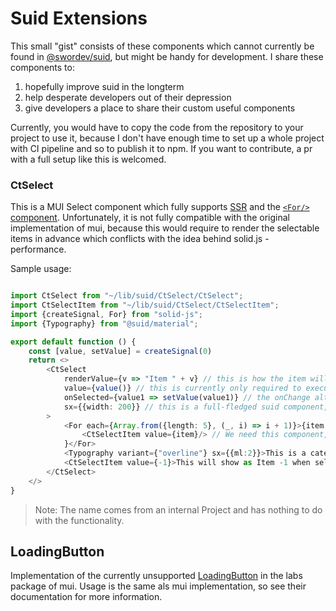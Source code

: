 # Suid Extensions

This small "gist" consists of these components which cannot currently be found in [@swordev/suid](https://github.com/swordev/suid), but might be handy for development. I share these components to:
1. hopefully improve suid in the longterm
2. help desperate developers out of their depression
3. give developers a place to share their custom useful components

Currently, you would have to copy the code from the repository to your project to use it, because I don't have enough time to set up a whole project with CI pipeline and so to publish it to npm. If you want to contribute, a pr with a full setup like this is welcomed.

### CtSelect

This is a MUI Select component which fully supports [SSR](https://github.com/swordev/suid/issues/268) and the [`<For/>` component](https://github.com/swordev/suid/issues/223). Unfortunately, it is not fully compatible with the original implementation of mui, because this would require to render the selectable items in advance which conflicts with the idea behind solid.js - performance.

Sample usage:
```typescript jsx

import CtSelect from "~/lib/suid/CtSelect/CtSelect";
import CtSelectItem from "~/lib/suid/CtSelect/CtSelectItem";
import {createSignal, For} from "solid-js";
import {Typography} from "@suid/material";

export default function () {
    const [value, setValue] = createSignal(0)
    return <>
        <CtSelect
            renderValue={v => "Item " + v} // this is how the item will be rendered in the component when selected, you can return JSX there
            value={value()} // this is currently only required to execute renderValue, but might be used in future for autofocus too
            onSelected={value1 => setValue(value1)} // the onChange alternative which only provides the newValue
            sx={{width: 200}} // this is a full-fledged suid component, so we have similar customization options
        >
            <For each={Array.from({length: 5}, (_, i) => i + 1)}>{item =>
                <CtSelectItem value={item}/> // We need this component, because it registers in the context of the CtSelect to forward click events
            }</For>
            <Typography variant={"overline"} sx={{ml:2}}>This is a category</Typography> {/*Will only be rendered in the popup as in the mui implementation*/}
            <CtSelectItem value={-1}>This will show as Item -1 when selected</CtSelectItem> {/*Per default, the `renderValue` function of the parent CtSelect will be used, but you can also override it by passing your own implementation*/}
        </CtSelect>
    </>
}


```

> Note: The name comes from an internal Project and has nothing to do with the functionality.


## LoadingButton

Implementation of the currently unsupported [LoadingButton](https://mui.com/material-ui/api/loading-button/) in the labs package of mui. Usage is the same als mui implementation, so see their documentation for more information.
